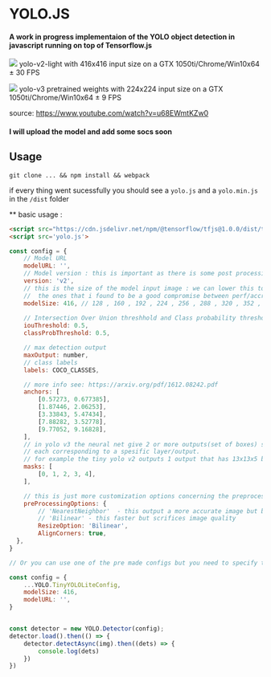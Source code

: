 # YOLO.JS
#### A work in progress implementaion of the YOLO object detection in javascript running on top of Tensorflow.js 
![](img/yolo-light-v2.gif)
yolo-v2-light with 416x416 input size on a GTX 1050ti/Chrome/Win10x64  ± 30 FPS


![](img/yolo-full-v3.gif)
yolo-v3 pretrained weights with 224x224 input size on a GTX 1050ti/Chrome/Win10x64  ± 9 FPS

source: https://www.youtube.com/watch?v=u68EWmtKZw0

#### I will upload the model and add some socs soon

## Usage
```
git clone ... && npm install && webpack
```
if every thing went sucessfully you should see a `yolo.js` and a `yolo.min.js` in the `/dist` folder

** basic usage : 
```html
<script src="https://cdn.jsdelivr.net/npm/@tensorflow/tfjs@1.0.0/dist/tf.min.js"></script>
<script src='yolo.js'>
```

```javascript
const config = {
    // Model URL
    modelURL: '',
    // Model version : this is important as there is some post processing changes 'v2' ||'v3'
    version: 'v2',
    // this is the size of the model input image : we can lower this to gain more performance
    //  the ones that i found to be a good compromise between perf/accracy are 224, 256, 320
    modelSize: 416, // 128 , 160 , 192 , 224 , 256 , 288 , 320 , 352 , 384 , 416,
    
    // Intersection Over Union threshhold and Class probability threshold  we use this to filter the output of the neural net
    iouThreshold: 0.5,
    classProbThreshold: 0.5,

    // max detection output
    maxOutput: number,
    // class labels
    labels: COCO_CLASSES,

    // more info see: https://arxiv.org/pdf/1612.08242.pdf
    anchors: [
        [0.57273, 0.677385],
        [1.87446, 2.06253],
        [3.33843, 5.47434],
        [7.88282, 3.52778],
        [9.77052, 9.16828],
    ],
    // in yolo v3 the neural net give 2 or more outputs(set of boxes) so this mask splits the anchors to groups
    // each corresponding to a spesific layer/output.
    // for example the tiny yolo v2 outputs 1 output that has 13x13x5 boxes (if you use 416 as a model size)
    masks: [
        [0, 1, 2, 3, 4],
    ],

    // this is just more customization options concerning the preprocessing  pahse
    preProcessingOptions: {
        // 'NearestNeighbor'  - this output a more accurate image but but take a bit longer
        // 'Bilinear' - this faster but scrifices image quality
        ResizeOption: 'Bilinear',
        AlignCorners: true,
  },
}

// Or you can use one of the pre made configs but you need to specify the model url yourself //

const config = {
    ...YOLO.TinyYOLOLiteConfig,
    modelSize: 416,
    modelURL: '',
}


const detector = new YOLO.Detector(config);
detector.load().then(() => {
    detector.detectAsync(img).then((dets) => {
        console.log(dets)
    })
})


```
